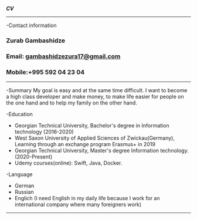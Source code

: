 ***CV***

*****************************************
-Contact information

### Zurab Gambashidze
### Email: gambashidzezura17@gmail.com 
### Mobile:+995 592 04 23 04

*****************************************
-Summary
My goal is easy and at the same time difficult. I want to become a high class developer and make money, to make life easier for people on the one hand and to help my family on the other hand.

-Education
* Georgian Technical University, Bachelor's degree in Information technology (2016-2020)
* West Saxon University of Applied Sciences of Zwickau(Germany), Learning through an exchange program Erasmus+ in 2019 
* Georgian Technical University, Master's degree Information technology. (2020-Present)
* Udemy courses(online): Swift, Java, Docker.

-Language

* German
* Russian
* Englich (I need English in my daily life because I work for an international company where many foreigners work) 

********************************************************
